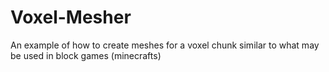 # Voxel-Mesher
An example of how to create meshes for a voxel chunk similar to what may be used in block games (minecrafts)